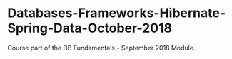 # Databases-Frameworks-Hibernate-Spring-Data-October-2018
Course part of the DB Fundamentals - September 2018 Module.
